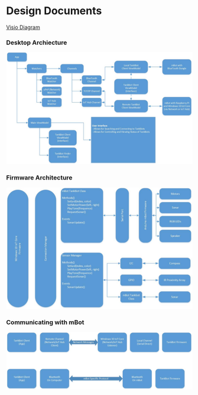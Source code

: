 # Design Documents


[Visio Diagram](Documentation/DesktopAppArchitecture.vsdx)

### Desktop Archiecture

![Alt](Documentation/DesktopAppArchitecture.jpg)

### Firmware Architecture

![Alt](Documentation/Windows10IoTCoreComponents.jpg)

### Communicating with mBot
![Alt](Documentation/Messaging.jpg)
